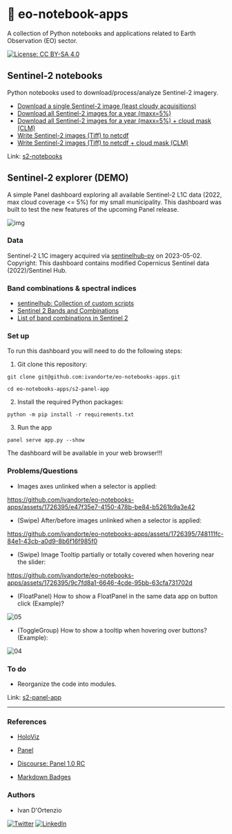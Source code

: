 # :satellite: eo-notebook-apps

A collection of Python notebooks and applications related to Earth Observation (EO) sector.

[![License: CC BY-SA 4.0](https://img.shields.io/badge/License-CC%20BY--SA%204.0-lightgrey.svg)](https://creativecommons.org/licenses/by/4.0/)

## Sentinel-2 notebooks

Python notebooks used to download/process/analyze Sentinel-2 imagery.

* [Download a single Sentinel-2 image (least cloudy acquisitions)](https://github.com/ivandorte/eo-notebooks-apps/blob/main/s2-notebooks/01a_download_single.ipynb)
* [Download all Sentinel-2 images for a year (maxx=5%)](https://github.com/ivandorte/eo-notebooks-apps/blob/main/s2-notebooks/01b_download_multi.ipynb)
* [Download all Sentinel-2 images for a year (maxx=5%) + cloud mask (CLM)](https://github.com/ivandorte/eo-notebooks-apps/blob/main/s2-notebooks/01c_download_multi_clm.ipynb)
* [Write Sentinel-2 images (Tiff) to netcdf](https://github.com/ivandorte/eo-notebooks-apps/blob/main/s2-notebooks/02a_tiff_to_netcdf.ipynb)
* [Write Sentinel-2 images (Tiff) to netcdf + cloud mask (CLM)](https://github.com/ivandorte/eo-notebooks-apps/blob/main/s2-notebooks/02b_tiff_to_netcdf_clm.ipynb)

Link: [s2-notebooks](https://github.com/ivandorte/eo-notebooks-apps/tree/main/s2-notebooks)

## Sentinel-2 explorer (DEMO)

A simple Panel dashboard exploring all available Sentinel-2 L1C data (2022, max cloud coverage <= 5%) for my small municipality. This dashboard was built to test the new features of the upcoming Panel release.

![img](https://github.com/ivandorte/eo-notebooks-apps/blob/main/s2-panel-app/images/dashboard.png)

### Data

Sentinel-2 L1C imagery acquired via [sentinelhub-py](https://sentinelhub-py.readthedocs.io) on 2023-05-02. Copyright: This dashboard contains modified Copernicus Sentinel data (2022)/Sentinel Hub.

### Band combinations & spectral indices

- [sentinelhub: Collection of custom scripts](https://custom-scripts.sentinel-hub.com/custom-scripts/sentinel-2/sentinel-2/)
- [Sentinel 2 Bands and Combinations](https://gisgeography.com/sentinel-2-bands-combinations/)
- [List of band combinations in Sentinel 2](https://giscrack.com/list-of-band-combinations-in-sentinel-2a/)

### Set up
To run this dashboard you will need to do the following steps:

1. Git clone this repository:

`git clone git@github.com:ivandorte/eo-notebooks-apps.git`

`cd eo-notebooks-apps/s2-panel-app`

2. Install the required Python packages:

`python -m pip install -r requirements.txt`

3. Run the app

`panel serve app.py --show`

The dashboard will be available in your web browser!!!

### Problems/Questions

- Images axes unlinked when a selector is applied:

https://github.com/ivandorte/eo-notebooks-apps/assets/1726395/e47f35e7-4150-478b-be84-b5261b9a3e42

- (Swipe) After/before images unlinked when a selector is applied:

https://github.com/ivandorte/eo-notebooks-apps/assets/1726395/748111fc-84e1-43cb-a0d9-8b6f16f985f0

- (Swipe) Image Tooltip partially or totally covered when hovering near the slider:

https://github.com/ivandorte/eo-notebooks-apps/assets/1726395/9c7fd8a1-6646-4cde-95bb-63cfa731702d

- (FloatPanel) How to show a FloatPanel in the same data app on button click (Example)?

![05](https://github.com/ivandorte/eo-notebooks-apps/assets/1726395/d66d101b-a886-4483-9195-691516c3e916)

- (ToggleGroup) How to show a tooltip when hovering over buttons? (Example):

![04](https://github.com/ivandorte/eo-notebooks-apps/assets/1726395/96042ce2-83c8-441e-a107-1e46d62adf58)


### To do
- Reorganize the code into modules.

Link: [s2-panel-app](https://github.com/ivandorte/eo-notebooks-apps/tree/main/s2-panel-app)

---

### References

- [HoloViz](https://holoviz.org/)

- [Panel](https://pyviz-dev.github.io/panel/reference/index.html)

- [Discourse: Panel 1.0 RC](https://discourse.holoviz.org/t/panel-1-0-release-candidate/5268)

- [Markdown Badges](https://github.com/Ileriayo/markdown-badges)

### Authors

- Ivan D'Ortenzio

[![Twitter](https://img.shields.io/badge/Twitter-%231DA1F2.svg?style=for-the-badge&logo=Twitter&logoColor=white)](https://twitter.com/ivanziogeo)
[![LinkedIn](https://img.shields.io/badge/linkedin-%230077B5.svg?style=for-the-badge&logo=linkedin&logoColor=white)](https://www.linkedin.com/in/ivan-d-ortenzio/)
